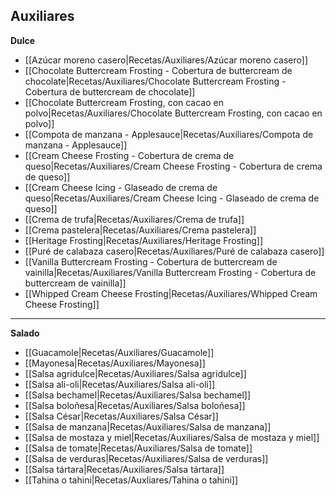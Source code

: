 ## Auxiliares

**Dulce**

- [[Azúcar moreno casero|Recetas/Auxiliares/Azúcar moreno casero]]
- [[Chocolate Buttercream Frosting - Cobertura de buttercream de chocolate|Recetas/Auxiliares/Chocolate Buttercream Frosting - Cobertura de buttercream de chocolate]]
- [[Chocolate Buttercream Frosting, con cacao en polvo|Recetas/Auxiliares/Chocolate Buttercream Frosting, con cacao en polvo]]
- [[Compota de manzana - Applesauce|Recetas/Auxiliares/Compota de manzana - Applesauce]]
- [[Cream Cheese Frosting - Cobertura de crema de queso|Recetas/Auxiliares/Cream Cheese Frosting - Cobertura de crema de queso]]
- [[Cream Cheese Icing - Glaseado de crema de queso|Recetas/Auxiliares/Cream Cheese Icing - Glaseado de crema de queso]]
- [[Crema de trufa|Recetas/Auxiliares/Crema de trufa]]
- [[Crema pastelera|Recetas/Auxiliares/Crema pastelera]]
- [[Heritage Frosting|Recetas/Auxiliares/Heritage Frosting]]
- [[Puré de calabaza casero|Recetas/Auxiliares/Puré de calabaza casero]]
- [[Vanilla Buttercream Frosting - Cobertura de buttercream de vainilla|Recetas/Auxiliares/Vanilla Buttercream Frosting - Cobertura de buttercream de vainilla]]
- [[Whipped Cream Cheese Frosting|Recetas/Auxiliares/Whipped Cream Cheese Frosting]]

- - -

**Salado**

- [[Guacamole|Recetas/Auxiliares/Guacamole]]
- [[Mayonesa|Recetas/Auxiliares/Mayonesa]]
- [[Salsa agridulce|Recetas/Auxiliares/Salsa agridulce]]
- [[Salsa ali-oli|Recetas/Auxiliares/Salsa ali-oli]]
- [[Salsa bechamel|Recetas/Auxiliares/Salsa bechamel]]
- [[Salsa boloñesa|Recetas/Auxiliares/Salsa boloñesa]]
- [[Salsa César|Recetas/Auxiliares/Salsa César]]
- [[Salsa de manzana|Recetas/Auxiliares/Salsa de manzana]]
- [[Salsa de mostaza y miel|Recetas/Auxiliares/Salsa de mostaza y miel]]
- [[Salsa de tomate|Recetas/Auxiliares/Salsa de tomate]]
- [[Salsa de verduras|Recetas/Auxiliares/Salsa de verduras]]
- [[Salsa tártara|Recetas/Auxiliares/Salsa tártara]]
- [[Tahina o tahini|Recetas/Auxliares/Tahina o tahini]]